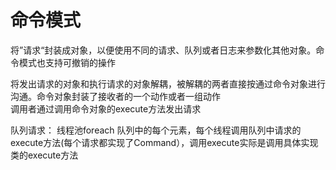 # 命令模式
将”请求“封装成对象，以便使用不同的请求、队列或者日志来参数化其他对象。命令模式也支持可撤销的操作
  
将发出请求的对象和执行请求的对象解耦，被解耦的两者直接按通过命令对象进行沟通。命令对象封装了接收者的一个动作或者一组动作  
调用者通过调用命令对象的execute方法发出请求

队列请求：
线程池foreach 队列中的每个元素，每个线程调用队列中请求的execute方法(每个请求都实现了Command），调用execute实际是调用具体实现类的execute方法